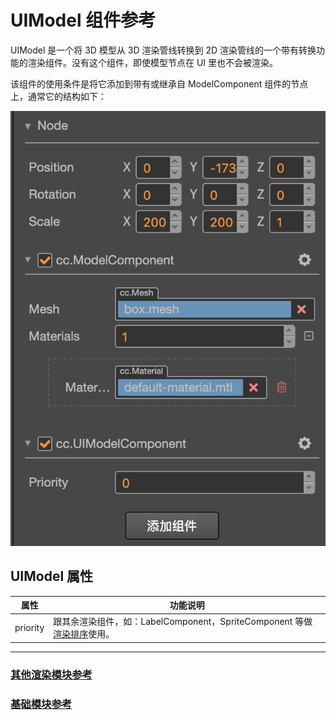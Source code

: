 # UIModel 组件参考

UIModel 是一个将 3D 模型从 3D 渲染管线转换到 2D 渲染管线的一个带有转换功能的渲染组件。没有这个组件，即使模型节点在 UI 里也不会被渲染。

该组件的使用条件是将它添加到带有或继承自 ModelComponent 组件的节点上，通常它的结构如下：

![ui-model-hierachy](uimodel/ui-model-hierachy.png)

## UIModel 属性

| 属性           | 功能说明                                                 |
| -------------- | -----------                                            |
| priority       | 跟其余渲染组件，如：LabelComponent，SpriteComponent 等做[渲染排序](../engine/priority.md)使用。      |

---

### [**其他渲染模块参考**](render-component.md)

### [**基础模块参考**](base-component.md)
